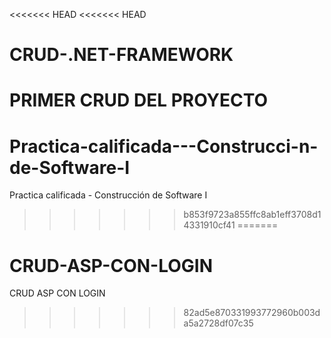 <<<<<<< HEAD
<<<<<<< HEAD
# CRUD-.NET-FRAMEWORK
PRIMER CRUD DEL PROYECTO
=======
# Practica-calificada---Construcci-n-de-Software-I
Practica calificada - Construcción de Software I
>>>>>>> b853f9723a855ffc8ab1eff3708d14331910cf41
=======
# CRUD-ASP-CON-LOGIN
CRUD ASP CON LOGIN
>>>>>>> 82ad5e870331993772960b003da5a2728df07c35
